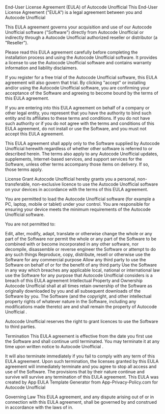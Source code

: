 End-User License Agreement (EULA) of Autocode Unofficial
This End-User License Agreement ("EULA") is a legal agreement between you and Autocode Unofficial

This EULA agreement governs your acquisition and use of our Autocode Unofficial software ("Software") directly from Autocode Unofficial or indirectly through a Autocode Unofficial authorized reseller or distributor (a "Reseller").

Please read this EULA agreement carefully before completing the installation process and using the Autocode Unofficial software. It provides a license to use the Autocode Unofficial software and contains warranty information and liability disclaimers.

If you register for a free trial of the Autocode Unofficial software, this EULA agreement will also govern that trial. By clicking "accept" or installing and/or using the Autocode Unofficial software, you are confirming your acceptance of the Software and agreeing to become bound by the terms of this EULA agreement.

If you are entering into this EULA agreement on behalf of a company or other legal entity, you represent that you have the authority to bind such entity and its affiliates to these terms and conditions. If you do not have such authority or if you do not agree with the terms and conditions of this EULA agreement, do not install or use the Software, and you must not accept this EULA agreement.

This EULA agreement shall apply only to the Software supplied by Autocode Unofficial herewith regardless of whether other software is referred to or described herein. The terms also apply to any Autocode Unofficial updates, supplements, Internet-based services, and support services for the Software, unless other terms accompany those items on delivery. If so, those terms apply.

License Grant
Autocode Unofficial hereby grants you a personal, non-transferable, non-exclusive licence to use the Autocode Unofficial software on your devices in accordance with the terms of this EULA agreement.

You are permitted to load the Autocode Unofficial software (for example a PC, laptop, mobile or tablet) under your control. You are responsible for ensuring your device meets the minimum requirements of the Autocode Unofficial software.

You are not permitted to:

Edit, alter, modify, adapt, translate or otherwise change the whole or any part of the Software nor permit the whole or any part of the Software to be combined with or become incorporated in any other software, nor decompile, disassemble or reverse engineer the Software or attempt to do any such things
Reproduce, copy, distribute, resell or otherwise use the Software for any commercial purpose
Allow any third party to use the Software on behalf of or for the benefit of any third party
Use the Software in any way which breaches any applicable local, national or international law
use the Software for any purpose that Autocode Unofficial considers is a breach of this EULA agreement
Intellectual Property and Ownership
Autocode Unofficial shall at all times retain ownership of the Software as originally downloaded by you and all subsequent downloads of the Software by you. The Software (and the copyright, and other intellectual property rights of whatever nature in the Software, including any modifications made thereto) are and shall remain the property of Autocode Unofficial .

Autocode Unofficial reserves the right to grant licences to use the Software to third parties.

Termination
This EULA agreement is effective from the date you first use the Software and shall continue until terminated. You may terminate it at any time upon written notice to Autocode Unofficial .

It will also terminate immediately if you fail to comply with any term of this EULA agreement. Upon such termination, the licenses granted by this EULA agreement will immediately terminate and you agree to stop all access and use of the Software. The provisions that by their nature continue and survive will survive any termination of this EULA agreement. This EULA was created by App EULA Template Generator from App-Privacy-Policy.com for Autocode Unofficial

Governing Law
This EULA agreement, and any dispute arising out of or in connection with this EULA agreement, shall be governed by and construed in accordance with the laws of in.